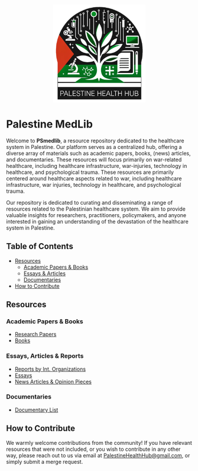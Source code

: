 <p align="center">
  <img src="gfx/PHH_Logo_transp.png" alt="Palestine Health Hub logo" width="250">
</p>


# Palestine MedLib

Welcome to **PSmedlib**, a resource repository dedicated to the healthcare system in Palestine. Our platform serves as a centralized hub, offering a diverse array of materials such as academic papers, books, (news) articles, and documentaries. These resources will focus primarily on war-related healthcare, including healthcare infrastructure, war-injuries, technology in healthcare, and psychological trauma. These resources are primarily centered around healthcare aspects related to war, including healthcare infrastructure, war injuries, technology in healthcare, and psychological trauma. 

Our repository is dedicated to curating and disseminating a range of resources related to the Palestinian healthcare system. We aim to provide valuable insights for researchers, practitioners, policymakers, and anyone interested in gaining an understanding of the devastation of the healthcare system in Palestine.

## Table of Contents
- [Resources](#resources)
  - [Academic Papers & Books](#academic-papers--books)
  - [Essays & Articles](#essays--articles--reports)
  - [Documentaries](#documentaries)
- [How to Contribute](#how-to-contribute)

## Resources
### Academic Papers & Books
- [Research Papers](/Literature/papers.md)
- [Books](/Literature/books.md)

### Essays, Articles & Reports
- [Reports by Int. Organizations](/Articles/organization.md)
- [Essays](/Articles/essays.md)
- [News Articles & Opinion Pieces](/Articles/news.md)


### Documentaries
- [Documentary List](/Documentaries/documentaries.md)


## How to Contribute
We warmly welcome contributions from the community! If you have relevant resources that were not included, or you wish to contribute in any other way, please reach out to us via email at PalestineHealthHub@gmail.com, or simply submit a merge request.

